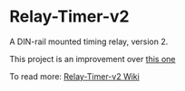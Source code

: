 # Relay-Timer-v2
A DIN-rail mounted timing relay, version 2.

This project is an improvement over [this one](https://github.com/tschaer/Relay-Timer)

To read more: [Relay-Timer-v2 Wiki](https://github.com/tschaer/Relay-Timer-v2/wiki)
